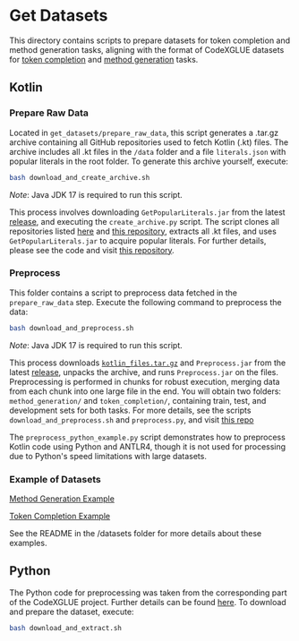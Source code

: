 
# Get Datasets

This directory contains scripts to prepare datasets for token completion and method generation tasks, aligning with the format of CodeXGLUE datasets for [token completion](https://github.com/microsoft/CodeXGLUE/tree/main/Code-Code/CodeCompletion-token) and [method generation](https://github.com/microsoft/CodeXGLUE/tree/main/Code-Code/Method-Generation) tasks.

## Kotlin

### Prepare Raw Data

Located in `get_datasets/prepare_raw_data`, this script generates a .tar.gz archive containing all GitHub repositories used to fetch Kotlin (.kt) files. The archive includes all .kt files in the `/data` folder and a file `literals.json` with popular literals in the root folder. To generate this archive yourself, execute:

```bash
bash download_and_create_archive.sh
```

*Note*: Java JDK 17 is required to run this script.

This process involves downloading `GetPopularLiterals.jar` from the latest [release](https://github.com/iyubondyrev/KotlinTokenizerJB), and executing the `create_archive.py` script. The script clones all repositories listed [here](https://github.com/orgs/Kotlin/repositories?q=lang:kotlin&type=all) and [this repository](https://github.com/JetBrains/kotlin), extracts all .kt files, and uses `GetPopularLiterals.jar` to acquire popular literals. For further details, please see the code and visit [this repository](https://github.com/iyubondyrev/KotlinTokenizerJB).

### Preprocess

This folder contains a script to preprocess data fetched in the `prepare_raw_data` step. Execute the following command to preprocess the data:

```bash
bash download_and_preprocess.sh
```

*Note*: Java JDK 17 is required to run this script.

This process downloads [`kotlin_files.tar.gz`](https://drive.google.com/file/d/1uJyaJWGH3wurecY5M9QlTLEm7N_K4-RP/view?usp=drive_link) and `Preprocess.jar` from the latest [release](https://github.com/iyubondyrev/KotlinTokenizerJB), unpacks the archive, and runs `Preprocess.jar` on the files. Preprocessing is performed in chunks for robust execution, merging data from each chunk into one large file in the end. You will obtain two folders: `method_generation/` and `token_completion/`, containing train, test, and development sets for both tasks. For more details, see the scripts `download_and_preprocess.sh` and `preprocess.py`, and visit [this repo](https://github.com/iyubondyrev/KotlinTokenizerJB)

The `preprocess_python_example.py` script demonstrates how to preprocess Kotlin code using Python and ANTLR4, though it is not used for processing due to Python's speed limitations with large datasets.

### Example of Datasets

[Method Generation Example](https://huggingface.co/iyubondyrev/method_generation_kotlin)

[Token Completion Example](https://huggingface.co/iyubondyrev/token_completion_kotlin)

See the README in the /datasets folder for more details about these examples.

## Python

The Python code for preprocessing was taken from the corresponding part of the CodeXGLUE project. Further details can be found [here](https://github.com/microsoft/CodeXGLUE/tree/main/Code-Code). To download and prepare the dataset, execute:

```bash
bash download_and_extract.sh
```
